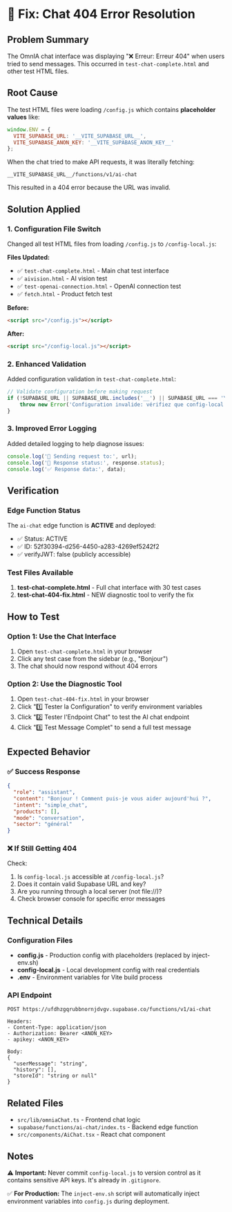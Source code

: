 # 🔧 Fix: Chat 404 Error Resolution

## Problem Summary

The OmnIA chat interface was displaying "❌ Erreur: Erreur 404" when users tried to send messages. This occurred in `test-chat-complete.html` and other test HTML files.

## Root Cause

The test HTML files were loading `/config.js` which contains **placeholder values** like:
```javascript
window.ENV = {
  VITE_SUPABASE_URL: '__VITE_SUPABASE_URL__',
  VITE_SUPABASE_ANON_KEY: '__VITE_SUPABASE_ANON_KEY__'
};
```

When the chat tried to make API requests, it was literally fetching:
```
__VITE_SUPABASE_URL__/functions/v1/ai-chat
```

This resulted in a 404 error because the URL was invalid.

## Solution Applied

### 1. Configuration File Switch
Changed all test HTML files from loading `/config.js` to `/config-local.js`:

**Files Updated:**
- ✅ `test-chat-complete.html` - Main chat test interface
- ✅ `aivision.html` - AI vision test
- ✅ `test-openai-connection.html` - OpenAI connection test
- ✅ `fetch.html` - Product fetch test

**Before:**
```html
<script src="/config.js"></script>
```

**After:**
```html
<script src="/config-local.js"></script>
```

### 2. Enhanced Validation
Added configuration validation in `test-chat-complete.html`:

```javascript
// Validate configuration before making request
if (!SUPABASE_URL || SUPABASE_URL.includes('__') || SUPABASE_URL === 'YOUR_SUPABASE_URL') {
    throw new Error('Configuration invalide: vérifiez que config-local.js est chargé');
}
```

### 3. Improved Error Logging
Added detailed logging to help diagnose issues:

```javascript
console.log('📡 Sending request to:', url);
console.log('📡 Response status:', response.status);
console.log('✅ Response data:', data);
```

## Verification

### Edge Function Status
The `ai-chat` edge function is **ACTIVE** and deployed:
- ✅ Status: ACTIVE
- ✅ ID: 52f30394-d256-4450-a283-4269ef5242f2
- ✅ verifyJWT: false (publicly accessible)

### Test Files Available
1. **test-chat-complete.html** - Full chat interface with 30 test cases
2. **test-chat-404-fix.html** - NEW diagnostic tool to verify the fix

## How to Test

### Option 1: Use the Chat Interface
1. Open `test-chat-complete.html` in your browser
2. Click any test case from the sidebar (e.g., "Bonjour")
3. The chat should now respond without 404 errors

### Option 2: Use the Diagnostic Tool
1. Open `test-chat-404-fix.html` in your browser
2. Click "1️⃣ Tester la Configuration" to verify environment variables
3. Click "2️⃣ Tester l'Endpoint Chat" to test the AI chat endpoint
4. Click "3️⃣ Test Message Complet" to send a full test message

## Expected Behavior

### ✅ Success Response
```json
{
  "role": "assistant",
  "content": "Bonjour ! Comment puis-je vous aider aujourd'hui ?",
  "intent": "simple_chat",
  "products": [],
  "mode": "conversation",
  "sector": "général"
}
```

### ❌ If Still Getting 404
Check:
1. Is `config-local.js` accessible at `/config-local.js`?
2. Does it contain valid Supabase URL and key?
3. Are you running through a local server (not file://)?
4. Check browser console for specific error messages

## Technical Details

### Configuration Files
- **config.js** - Production config with placeholders (replaced by inject-env.sh)
- **config-local.js** - Local development config with real credentials
- **.env** - Environment variables for Vite build process

### API Endpoint
```
POST https://ufdhzgqrubbnornjdvgv.supabase.co/functions/v1/ai-chat

Headers:
- Content-Type: application/json
- Authorization: Bearer <ANON_KEY>
- apikey: <ANON_KEY>

Body:
{
  "userMessage": "string",
  "history": [],
  "storeId": "string or null"
}
```

## Related Files
- `src/lib/omniaChat.ts` - Frontend chat logic
- `supabase/functions/ai-chat/index.ts` - Backend edge function
- `src/components/AiChat.tsx` - React chat component

## Notes

⚠️ **Important:** Never commit `config-local.js` to version control as it contains sensitive API keys. It's already in `.gitignore`.

✅ **For Production:** The `inject-env.sh` script will automatically inject environment variables into `config.js` during deployment.
